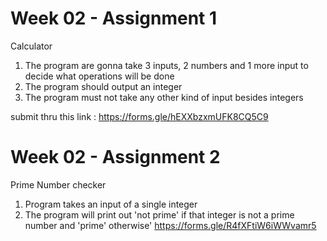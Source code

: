 # Week 02 - Assignment 1
Calculator
1. The program are gonna take 3 inputs, 2 numbers and 1 more input to decide what operations will be done
2. The program should output an integer
3. The program must not take any other kind of input besides integers

submit thru this link : https://forms.gle/hEXXbzxmUFK8CQ5C9

# Week 02 - Assignment 2
Prime Number checker
1. Program takes an input of a single integer
2. The program will print out 'not prime' if that integer is not
a prime number and 'prime' otherwise'
https://forms.gle/R4fXFtiW6iWWvamr5
